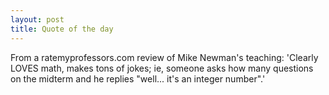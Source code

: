 ```yaml
---
layout: post
title: Quote of the day
---
```


From a ratemyprofessors.com review of Mike Newman's teaching: 
'Clearly LOVES math, makes tons of jokes; ie, someone asks how many questions
on the midterm and he replies "well... it's an integer number".'

